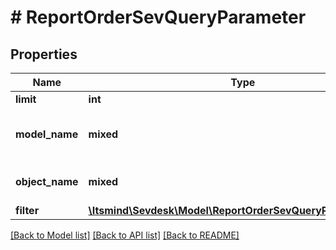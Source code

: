 # # ReportOrderSevQueryParameter

## Properties

Name | Type | Description | Notes
------------ | ------------- | ------------- | -------------
**limit** | **int** | Limit export | [optional]
**model_name** | **mixed** | Model name which is exported |
**object_name** | **mixed** | SevQuery object name |
**filter** | [**\Itsmind\\Sevdesk\Model\ReportOrderSevQueryParameterFilter**](ReportOrderSevQueryParameterFilter.md) |  | [optional]

[[Back to Model list]](../../README.md#models) [[Back to API list]](../../README.md#endpoints) [[Back to README]](../../README.md)
